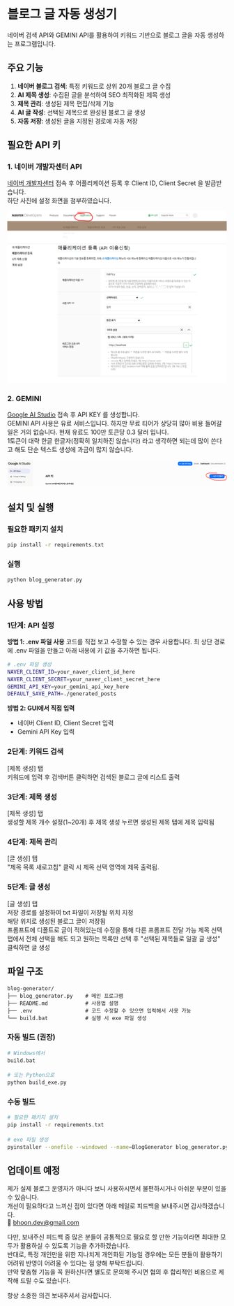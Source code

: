 # 블로그 글 자동 생성기

네이버 검색 API와 GEMINI API를 활용하여 키워드 기반으로 블로그 글을 자동 생성하는 프로그램입니다.

## 주요 기능

1. **네이버 블로그 검색**: 특정 키워드로 상위 20개 블로그 글 수집
2. **AI 제목 생성**: 수집된 글을 분석하여 SEO 최적화된 제목 생성
3. **제목 관리**: 생성된 제목 편집/삭제 기능
4. **AI 글 작성**: 선택된 제목으로 완성된 블로그 글 생성
5. **자동 저장**: 생성된 글을 지정된 경로에 자동 저장

## 필요한 API 키

### 1. 네이버 개발자센터 API
[네이버 개발자센터](https://developers.naver.com/main/) 접속 후 어플리케이션 등록 후 Client ID, Client Secret 을 발급받습니다. <br>
하단 사진에 설정 화면을 첨부하였습니다. <br>

![네이버 개발자센터 화면](./img/naver.png)

### 2. GEMINI

[Google AI Studio](https://aistudio.google.com/) 접속 후 API KEY 를 생성합니다. <br>
GEMINI API 사용은 유료 서비스입니다. 하지만 무료 티어가 상당히 많아 비용 들어갈 일은 거의 없습니다. 현재 유료도 100만 토큰당 0.3 달러 입니다. <br>
1토큰이 대략 한글 한글자(정확히 일치하진 않습니다) 라고 생각하면 되는데 많이 쓴다고 해도 단순 텍스트 생성에 과금이 많지 않습니다. <br>

![Google AI Studio](./img/gemini.png)

## 설치 및 실행

### 필요한 패키지 설치

```bash
pip install -r requirements.txt
```

### 실행

```bash
python blog_generator.py
```

## 사용 방법

### 1단계: API 설정

**방법 1: .env 파일 사용**
코드를 직접 보고 수정할 수 있는 경우 사용합니다. 최 상단 경로에 .env 파일을 만들고 아래 내용에 키 값을 추가하면 됩니다.

```bash
# .env 파일 생성
NAVER_CLIENT_ID=your_naver_client_id_here
NAVER_CLIENT_SECRET=your_naver_client_secret_here
GEMINI_API_KEY=your_gemini_api_key_here
DEFAULT_SAVE_PATH=./generated_posts
```

**방법 2: GUI에서 직접 입력**
- 네이버 Client ID, Client Secret 입력
- Gemini API Key 입력

### 2단계: 키워드 검색
[제목 생성] 탭 <br>
키워드에 입력 후 검색버튼 클릭하면 검색된 블로그 글에 리스트 출력

### 3단계: 제목 생성
[제목 생성] 탭 <br>
생성할 제목 개수 설정(1~20개) 후 제목 생성 누르면 생성된 제목 탭에 제목 입력됨

### 4단계: 제목 관리
[글 생성] 탭 <br>
"제목 목록 새로고침" 클릭 시 제목 선택 영역에 제목 출력됨.

### 5단계: 글 생성
[글 생성] 탭 <br>
저장 경로를 설정하여 txt 파일이 저장될 위치 지정 <br>
해당 위치로 생성된 블로그 글이 저장됨 <br>
프롬프트에 디폴트로 글이 적혀있는데 수정을 통해 다른 프롬프트 전달 가능
제목 선택 탭에서 전체 선택을 해도 되고 원하는 목록만 선택 후 "선택된 제목들로 일괄 글 생성" 클릭하면 글 생성

## 파일 구조

```
blog-generator/
├── blog_generator.py    # 메인 프로그램
├── README.md            # 사용법 설명
├── .env                 # 코드 수정할 수 있으면 입력해서 사용 가능
└── build.bat            # 실행 시 exe 파일 생성
```

### 자동 빌드 (권장)

```bash
# Windows에서
build.bat

# 또는 Python으로
python build_exe.py
```

### 수동 빌드

```bash
# 필요한 패키지 설치
pip install -r requirements.txt

# exe 파일 생성
pyinstaller --onefile --windowed --name=BlogGenerator blog_generator.py
```

## 업데이트 예정
제가 실제 블로그 운영자가 아니다 보니 사용하시면서 불편하시거나 아쉬운 부분이 있을 수 있습니다. <br>
개선이 필요하다고 느끼신 점이 있다면 아래 메일로 피드백을 보내주시면 감사하겠습니다. <br>
📩 bhoon.dev@gmail.com <br>

다만, 보내주신 피드백 중 많은 분들이 공통적으로 필요로 할 만한 기능이라면 최대한 모두가 활용하실 수 있도록 기능을 추가하겠습니다. <br>
반대로, 특정 개인만을 위한 지나치게 개인화된 기능일 경우에는 모든 분들이 활용하기 어려워 반영이 어려울 수 있다는 점 양해 부탁드립니다. <br>
만약 맞춤형 기능을 꼭 원하신다면 별도로 문의해 주시면 협의 후 합리적인 비용으로 제작해 드릴 수도 있습니다. <br>

항상 소중한 의견 보내주셔서 감사합니다.